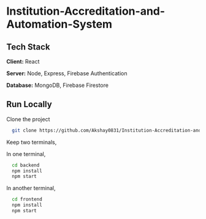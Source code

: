 
# Institution-Accreditation-and-Automation-System



## Tech Stack

**Client:** React

**Server:** Node, Express, Firebase Authentication

**Database:** MongoDB, Firebase Firestore


## Run Locally

Clone the project

```bash
  git clone https://github.com/Akshay0831/Institution-Accreditation-and-Automation-System.git
```

Keep two terminals,

In one terminal,

```bash
  cd backend
  npm install
  npm start
```
In another terminal,

```bash
  cd frontend
  npm install
  npm start
```


